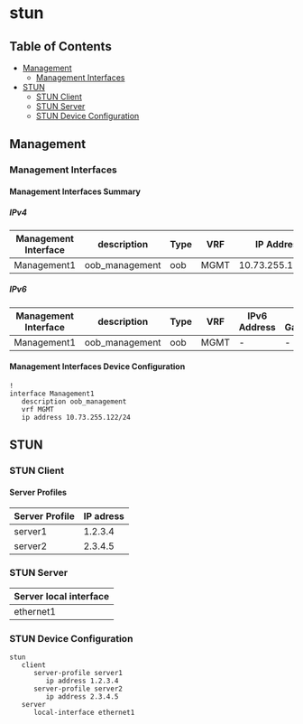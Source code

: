 # stun

## Table of Contents

- [Management](#management)
  - [Management Interfaces](#management-interfaces)
- [STUN](#stun)
  - [STUN Client](#stun-client)
  - [STUN Server](#stun-server)
  - [STUN Device Configuration](#stun-device-configuration)

## Management

### Management Interfaces

#### Management Interfaces Summary

##### IPv4

| Management Interface | description | Type | VRF | IP Address | Gateway |
| -------------------- | ----------- | ---- | --- | ---------- | ------- |
| Management1 | oob_management | oob | MGMT | 10.73.255.122/24 | 10.73.255.2 |

##### IPv6

| Management Interface | description | Type | VRF | IPv6 Address | IPv6 Gateway |
| -------------------- | ----------- | ---- | --- | ------------ | ------------ |
| Management1 | oob_management | oob | MGMT | - | - |

#### Management Interfaces Device Configuration

```eos
!
interface Management1
   description oob_management
   vrf MGMT
   ip address 10.73.255.122/24
```

## STUN

### STUN Client

#### Server Profiles

| Server Profile | IP adress |
| -------------- | --------- |
| server1 | 1.2.3.4 |
| server2 | 2.3.4.5 |

### STUN Server

| Server local interface |
| ---------------------- |
| ethernet1 |

### STUN Device Configuration

```eos
stun
   client
      server-profile server1
         ip address 1.2.3.4
      server-profile server2
         ip address 2.3.4.5
   server
      local-interface ethernet1
```
